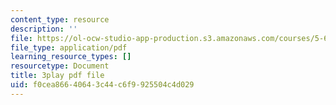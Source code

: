 ```yaml
---
content_type: resource
description: ''
file: https://ol-ocw-studio-app-production.s3.amazonaws.com/courses/5-61-physical-chemistry-fall-2017/f0cea86640643c44c6f9925504c4d029_mPSDaN4AJl8.pdf
file_type: application/pdf
learning_resource_types: []
resourcetype: Document
title: 3play pdf file
uid: f0cea866-4064-3c44-c6f9-925504c4d029
---
```

